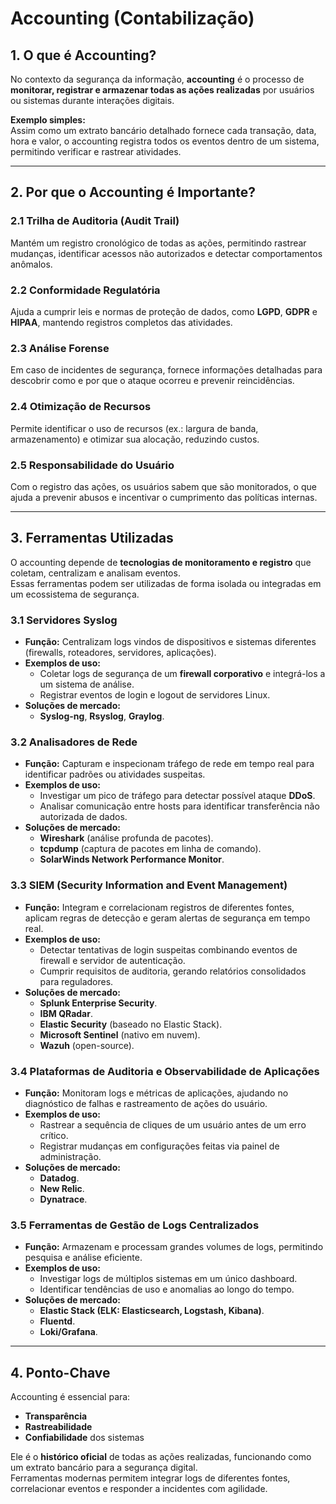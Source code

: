 # Accounting (Contabilização)
## 1. O que é Accounting?
No contexto da segurança da informação, **accounting** é o processo de **monitorar, registrar e armazenar todas as ações realizadas** por usuários ou sistemas durante interações digitais.

**Exemplo simples:**  
Assim como um extrato bancário detalhado fornece cada transação, data, hora e valor, o accounting registra todos os eventos dentro de um sistema, permitindo verificar e rastrear atividades.

---

## 2. Por que o Accounting é Importante?

### 2.1 Trilha de Auditoria (Audit Trail)
Mantém um registro cronológico de todas as ações, permitindo rastrear mudanças, identificar acessos não autorizados e detectar comportamentos anômalos.

### 2.2 Conformidade Regulatória
Ajuda a cumprir leis e normas de proteção de dados, como **LGPD**, **GDPR** e **HIPAA**, mantendo registros completos das atividades.

### 2.3 Análise Forense
Em caso de incidentes de segurança, fornece informações detalhadas para descobrir como e por que o ataque ocorreu e prevenir reincidências.

### 2.4 Otimização de Recursos
Permite identificar o uso de recursos (ex.: largura de banda, armazenamento) e otimizar sua alocação, reduzindo custos.

### 2.5 Responsabilidade do Usuário
Com o registro das ações, os usuários sabem que são monitorados, o que ajuda a prevenir abusos e incentivar o cumprimento das políticas internas.

---

## 3. Ferramentas Utilizadas

O accounting depende de **tecnologias de monitoramento e registro** que coletam, centralizam e analisam eventos.  
Essas ferramentas podem ser utilizadas de forma isolada ou integradas em um ecossistema de segurança.

### 3.1 Servidores Syslog
- **Função:** Centralizam logs vindos de dispositivos e sistemas diferentes (firewalls, roteadores, servidores, aplicações).
- **Exemplos de uso:**  
  - Coletar logs de segurança de um **firewall corporativo** e integrá-los a um sistema de análise.  
  - Registrar eventos de login e logout de servidores Linux.  
- **Soluções de mercado:**  
  - **Syslog-ng**, **Rsyslog**, **Graylog**.

### 3.2 Analisadores de Rede
- **Função:** Capturam e inspecionam tráfego de rede em tempo real para identificar padrões ou atividades suspeitas.
- **Exemplos de uso:**  
  - Investigar um pico de tráfego para detectar possível ataque **DDoS**.  
  - Analisar comunicação entre hosts para identificar transferência não autorizada de dados.
- **Soluções de mercado:**  
  - **Wireshark** (análise profunda de pacotes).  
  - **tcpdump** (captura de pacotes em linha de comando).  
  - **SolarWinds Network Performance Monitor**.

### 3.3 SIEM (Security Information and Event Management)
- **Função:** Integram e correlacionam registros de diferentes fontes, aplicam regras de detecção e geram alertas de segurança em tempo real.
- **Exemplos de uso:**  
  - Detectar tentativas de login suspeitas combinando eventos de firewall e servidor de autenticação.  
  - Cumprir requisitos de auditoria, gerando relatórios consolidados para reguladores.  
- **Soluções de mercado:**  
  - **Splunk Enterprise Security**.  
  - **IBM QRadar**.  
  - **Elastic Security** (baseado no Elastic Stack).  
  - **Microsoft Sentinel** (nativo em nuvem).  
  - **Wazuh** (open-source).

### 3.4 Plataformas de Auditoria e Observabilidade de Aplicações
- **Função:** Monitoram logs e métricas de aplicações, ajudando no diagnóstico de falhas e rastreamento de ações do usuário.
- **Exemplos de uso:**  
  - Rastrear a sequência de cliques de um usuário antes de um erro crítico.  
  - Registrar mudanças em configurações feitas via painel de administração.
- **Soluções de mercado:**  
  - **Datadog**.  
  - **New Relic**.  
  - **Dynatrace**.

### 3.5 Ferramentas de Gestão de Logs Centralizados
- **Função:** Armazenam e processam grandes volumes de logs, permitindo pesquisa e análise eficiente.
- **Exemplos de uso:**  
  - Investigar logs de múltiplos sistemas em um único dashboard.  
  - Identificar tendências de uso e anomalias ao longo do tempo.
- **Soluções de mercado:**  
  - **Elastic Stack (ELK: Elasticsearch, Logstash, Kibana)**.  
  - **Fluentd**.  
  - **Loki/Grafana**.

---

## 4. Ponto-Chave
Accounting é essencial para:
- **Transparência**
- **Rastreabilidade**
- **Confiabilidade** dos sistemas

Ele é o **histórico oficial** de todas as ações realizadas, funcionando como um extrato bancário para a segurança digital.  
Ferramentas modernas permitem integrar logs de diferentes fontes, correlacionar eventos e responder a incidentes com agilidade.
